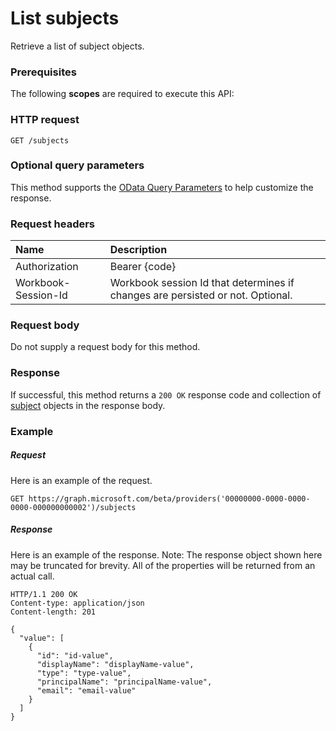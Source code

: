 # List subjects

Retrieve a list of subject objects.
### Prerequisites
The following **scopes** are required to execute this API: 
### HTTP request
<!-- { "blockType": "ignored" } -->
```http
GET /subjects
```
### Optional query parameters
This method supports the [OData Query Parameters](http://graph.microsoft.io/docs/overview/query_parameters) to help customize the response.

### Request headers
| Name      |Description|
|:----------|:----------|
| Authorization  | Bearer {code}|
| Workbook-Session-Id  | Workbook session Id that determines if changes are persisted or not. Optional.|

### Request body
Do not supply a request body for this method.
### Response
If successful, this method returns a `200 OK` response code and collection of [subject](../resources/subject.md) objects in the response body.
### Example
##### Request
Here is an example of the request.
<!-- {
  "blockType": "request",
  "name": "get_subjects"
}-->
```http
GET https://graph.microsoft.com/beta/providers('00000000-0000-0000-0000-000000000002')/subjects
```
##### Response
Here is an example of the response. Note: The response object shown here may be truncated for brevity. All of the properties will be returned from an actual call.
<!-- {
  "blockType": "response",
  "truncated": true,
  "@odata.type": "microsoft.graph.subject",
  "isCollection": true
} -->
```http
HTTP/1.1 200 OK
Content-type: application/json
Content-length: 201

{
  "value": [
    {
      "id": "id-value",
      "displayName": "displayName-value",
      "type": "type-value",
      "principalName": "principalName-value",
      "email": "email-value"
    }
  ]
}
```

<!-- uuid: 8fcb5dbc-d5aa-4681-8e31-b001d5168d79
2015-10-25 14:57:30 UTC -->
<!-- {
  "type": "#page.annotation",
  "description": "List subjects",
  "keywords": "",
  "section": "documentation",
  "tocPath": ""
}-->
